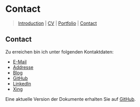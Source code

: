 # Contact

> [Introduction](0-introduction.md) | [CV](1-curriculum-vitae.md) | [Portfolio](2-portfolio.md) | [Contact](3-contact.md)

## Contact

Zu erreichen bin ich unter folgenden Kontaktdaten:

- [E-Mail](mailto:vergissberlin@gmail.com)
- [Addresse](https://goo.gl/maps/9UaM21T2JXA6CAPB9)
- [Blog](https://blog.andrelademann.de)
- [GitHub](https://github.com/vergissberlin)
- [LinkedIn](https://www.linkedin.com/in/andre-lademann/)
- [Xing](https://www.xing.com/profile/Andre_Lademann/cv)

Eine aktuelle Version der Dokumente erhalten Sie auf [GitHub](https/github.com/vergissberlin/resume).